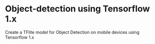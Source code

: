 # Object-detection using Tensorflow 1.x

Create a TFlite model for Object Detection on mobile devices using Tensorflow 1.x
